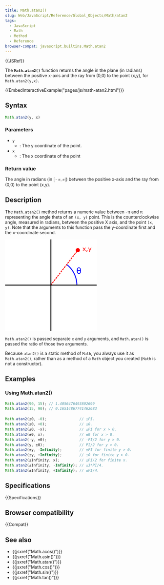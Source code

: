 ```yaml
---
title: Math.atan2()
slug: Web/JavaScript/Reference/Global_Objects/Math/atan2
tags:
  - JavaScript
  - Math
  - Method
  - Reference
browser-compat: javascript.builtins.Math.atan2
---
```

{{JSRef}}

The **`Math.atan2()`** function returns the angle in the plane (in radians)
between the positive x-axis and the ray from (0,0) to the point (x,y), for
`Math.atan2(y,x)`.

{{EmbedInteractiveExample("pages/js/math-atan2.html")}}

## Syntax

```js
Math.atan2(y, x)
```

### Parameters

- `y`
  - : The y coordinate of the point.
- `x`
  - : The x coordinate of the point

### Return value

The angle in radians (in <math><semantics><mrow><mo stretchy="false">[</mo>
<mo>-</mo> <mi>π</mi> <mo>,</mo> <mi>π</mi> <mo stretchy="false">]</mo>
</mrow><annotation encoding="TeX">[-\pi, \pi]</annotation> </semantics></math>)
between the positive x-axis and the ray from (0,0) to the point (x,y).

## Description

The `Math.atan2()` method returns a numeric value between -π and π representing
the angle theta of an `(x, y)` point. This is the counterclockwise angle,
measured in radians, between the positive X axis, and the point `(x, y)`. Note
that the arguments to this function pass the y-coordinate first and the
x-coordinate second.

![A simple diagram showing the angle returned by atan2(y, x)](atan2.png)

`Math.atan2()` is passed separate `x` and `y` arguments, and `Math.atan()` is
passed the ratio of those two arguments.

Because `atan2()` is a static method of `Math`, you always use it as
`Math.atan2()`, rather than as a method of a `Math` object you created (`Math`
is not a constructor).

## Examples

### Using Math.atan2()

```js
Math.atan2(90, 15); // 1.4056476493802699
Math.atan2(15, 90); // 0.16514867741462683

Math.atan2(±0, -0);               // ±PI.
Math.atan2(±0, +0);               // ±0.
Math.atan2(±0, -x);               // ±PI for x > 0.
Math.atan2(±0, x);                // ±0 for x > 0.
Math.atan2(-y, ±0);               // -PI/2 for y > 0.
Math.atan2(y, ±0);                // PI/2 for y > 0.
Math.atan2(±y, -Infinity);        // ±PI for finite y > 0.
Math.atan2(±y, +Infinity);        // ±0 for finite y > 0.
Math.atan2(±Infinity, x);         // ±PI/2 for finite x.
Math.atan2(±Infinity, -Infinity); // ±3*PI/4.
Math.atan2(±Infinity, +Infinity); // ±PI/4.
```

## Specifications

{{Specifications}}

## Browser compatibility

{{Compat}}

## See also

- {{jsxref("Math.acos()")}}
- {{jsxref("Math.asin()")}}
- {{jsxref("Math.atan()")}}
- {{jsxref("Math.cos()")}}
- {{jsxref("Math.sin()")}}
- {{jsxref("Math.tan()")}}
